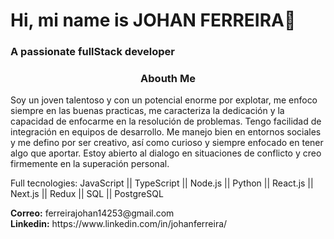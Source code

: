<!--
**KraosFex/KraosFex** is a ✨ _special_ ✨ repository because its `README.md` (this file) appears on your GitHub profile.

Here are some ideas to get you started:

- 🔭 I’m currently working on ...
- 🌱 I’m currently learning ...
- 👯 I’m looking to collaborate on ...
- 🤔 I’m looking for help with ...
- 💬 Ask me about ...
- 📫 How to reach me: ...
- 😄 Pronouns: ...
- ⚡ Fun fact: ...
-->
<h1>Hi, mi name is <strong>JOHAN FERREIRA</strong>👋</h1>
<h3 >A passionate fullStack developer</h3>
<h3 align="center">Abouth Me</h3>
<p align="left">Soy un joven talentoso y con un potencial enorme por explotar, me enfoco siempre en las buenas practicas, me caracteriza la dedicación y la capacidad de enfocarme en la resolución de problemas. Tengo facilidad de integración en equipos de desarrollo. Me manejo bien en entornos sociales y me defino por ser creativo, así como curioso y siempre enfocado en tener algo que aportar. Estoy abierto al dialogo en situaciones de conflicto y creo firmemente en la superación personal.</p>

<p>Full tecnologies: JavaScript || TypeScript || Node.js || Python || React.js || Next.js || Redux || SQL || PostgreSQL</p>

<p><strong>Correo:</strong> ferreirajohan14253@gmail.com <br>
<strong>Linkedin:</strong> https://www.linkedin.com/in/johanferreira/ 
</p>

